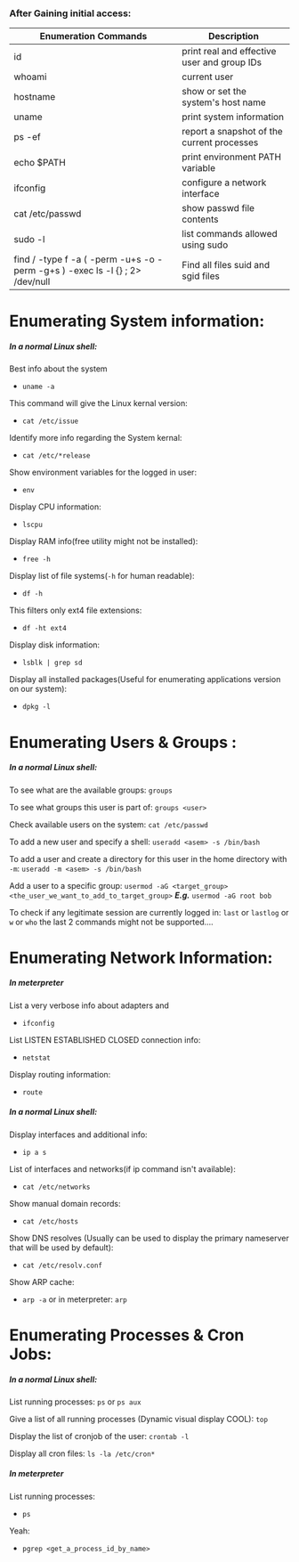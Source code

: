 
### **After Gaining initial access:**

| **Enumeration Commands**                                                        | **Description**                             |
| ------------------------------------------------------------------------------- | ------------------------------------------- |
| id                                                                              | print real and effective user and group IDs |
| whoami                                                                          | current user                                |
| hostname                                                                        | show or set the system's host name          |
| uname                                                                           | print system information                    |
| ps -ef                                                                          | report a snapshot of the current processes  |
| echo $PATH                                                                      | print environment PATH variable             |
| ifconfig                                                                        | configure a network interface               |
| cat /etc/passwd                                                                 | show passwd file contents                   |
| sudo -l                                                                         | list commands allowed using sudo            |
| find / -type f -a \( -perm -u+s -o -perm -g+s \) -exec ls -l {} \; 2> /dev/null | Find all files suid and sgid files          |

# **Enumerating System information:**

##### **In a normal Linux shell:** 
Best info about the system
- `uname -a`

This command will give the Linux kernal version:
- `cat /etc/issue`


Identify more info regarding the System kernal:
- `cat /etc/*release`


Show environment variables for the logged in user:
- `env`

Display CPU information:
- `lscpu`

Display RAM info(free utility might not be installed):
- `free -h`


Display list of file systems(`-h` for human readable):
- `df -h`

This filters only ext4 file extensions:
- `df -ht ext4`


Display disk information:
- `lsblk | grep sd`


Display all installed packages(Useful for enumerating applications version on our system):
- `dpkg -l`


# **Enumerating Users & Groups :**

##### **In a normal Linux shell:**

To see what are the available groups:
`groups`

To see what groups this user is part of:
`groups <user>`

Check available users on the system: 
`cat /etc/passwd`

To add a new user and specify a shell:
`useradd <asem> -s /bin/bash`

To add a user and create a directory for this user in the home directory with `-m`:
`useradd -m <asem> -s /bin/bash`

Add a user to a specific group:
`usermod -aG <target_group> <the_user_we_want_to_add_to_target_group>`
***E.g.*** `usermod -aG root bob`

To check if any legitimate session are currently logged in:
`last` or `lastlog` or `w` or `who` the last 2 commands might not be supported....



# **Enumerating Network Information:**


##### **In meterpreter**

List a very verbose info about adapters and  
- `ifconfig`

List LISTEN ESTABLISHED CLOSED connection info:
- `netstat`

Display routing information:
- `route`

##### **In a normal Linux shell:**

Display interfaces and additional info:
- `ip a s`


List of interfaces and networks(if ip command isn't available):
- `cat /etc/networks`

Show manual domain records:
- `cat /etc/hosts`

Show DNS resolves (Usually can be used to display the primary nameserver that will be used by default):
- `cat /etc/resolv.conf`

Show ARP cache:
- `arp -a`  or  in meterpreter: `arp`



# **Enumerating Processes & Cron Jobs:**


##### **In a normal Linux shell:**

List running processes:
`ps` or `ps aux`


Give a list of all running processes (Dynamic visual display COOL):
`top`

Display the list of cronjob of the user:
`crontab -l`

Display all cron files:
`ls -la /etc/cron*`


  

##### **In meterpreter**

List running processes:
- `ps`

Yeah:
- `pgrep <get_a_process_id_by_name>`


